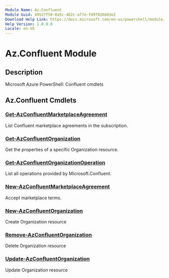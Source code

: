 ```yaml
---
Module Name: Az.Confluent
Module Guid: 49527f50-8a5c-4b2c-af7d-fd9f026683e2
Download Help Link: https://docs.microsoft.com/en-us/powershell/module/az.confluent
Help Version: 1.0.0.0
Locale: en-US
---
```


# Az.Confluent Module
## Description
Microsoft Azure PowerShell: Confluent cmdlets

## Az.Confluent Cmdlets
### [Get-AzConfluentMarketplaceAgreement](Get-AzConfluentMarketplaceAgreement.md)
List Confluent marketplace agreements in the subscription.

### [Get-AzConfluentOrganization](Get-AzConfluentOrganization.md)
Get the properties of a specific Organization resource.

### [Get-AzConfluentOrganizationOperation](Get-AzConfluentOrganizationOperation.md)
List all operations provided by Microsoft.Confluent.

### [New-AzConfluentMarketplaceAgreement](New-AzConfluentMarketplaceAgreement.md)
Accept marketplace terms.

### [New-AzConfluentOrganization](New-AzConfluentOrganization.md)
Create Organization resource

### [Remove-AzConfluentOrganization](Remove-AzConfluentOrganization.md)
Delete Organization resource

### [Update-AzConfluentOrganization](Update-AzConfluentOrganization.md)
Update Organization resource

